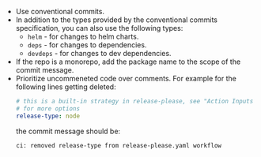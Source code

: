 - Use conventional commits.
- In addition to the types provided by the conventional commits specification, you can also use the following types:
  - `helm` - for changes to helm charts.
  - `deps` - for changes to dependencies.
  - `devdeps` - for changes to dev dependencies.
- If the repo is a monorepo, add the package name to the scope of the commit message.
- Prioritize uncommeneted code over comments.
  For example for the following lines getting deleted:
  ```yaml
  # this is a built-in strategy in release-please, see "Action Inputs"
  # for more options
  release-type: node
  ```
  the commit message should be:
  ```
  ci: removed release-type from release-please.yaml workflow
  ```
